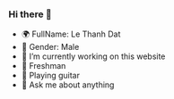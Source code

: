 ### Hi there 👋

- 🌍 FullName: Le Thanh Dat
- 🐒 Gender: Male
- 🔭 I’m currently working on this website
- 🌱 Freshman
- 🎼 Playing guitar
- 💬 Ask me about anything







